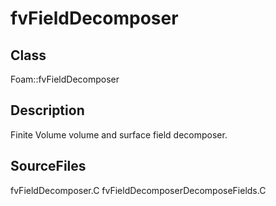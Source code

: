 # fvFieldDecomposer 
## Class
Foam::fvFieldDecomposer

## Description
Finite Volume volume and surface field decomposer.

## SourceFiles
fvFieldDecomposer.C
fvFieldDecomposerDecomposeFields.C

